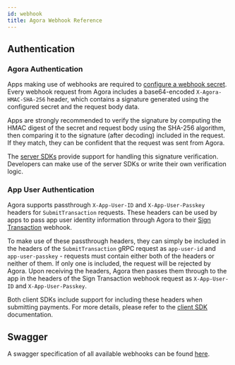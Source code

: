 ```yaml
---
id: webhook
title: Agora Webhook Reference
---
```


## Authentication

### Agora Authentication

Apps making use of webhooks are required to [configure a webhook secret](/app-registration#configurable-options). Every webhook request from Agora includes a base64-encoded `X-Agora-HMAC-SHA-256` header, which contains a signature generated using the configured secret and the request body data. 

Apps are strongly recommended to verify the signature by computing the HMAC digest of the secret and request body using the SHA-256 algorithm, then comparing it to the signature (after decoding) included in the request. If they match, they can be confident that the request was sent from Agora. 

The [server SDKs](/intro#server) provide support for handling this signature verification. Developers can make use of the server SDKs or write their own verification logic.

### App User Authentication

Agora supports passthrough `X-App-User-ID` and `X-App-User-Passkey` headers for `SubmitTransaction` requests. These headers can be used by apps to pass app user identity information through Agora to their [Sign Transaction](/how-it-works#sign-transaction) webhook. 

To make use of these passthrough headers, they can simply be included in the headers of the `SubmitTransaction` gRPC request as `app-user-id` and `app-user-passkey` - requests must contain either both of the headers or neither of them. If only one is included, the request will be rejected by Agora. Upon receiving the headers, Agora then passes them through to the app in the headers of the Sign Transaction webhook request as `X-App-User-ID` and `X-App-User-Passkey`.

Both client SDKs include support for including these headers when submitting payments. For more details, please refer to the [client SDK](/intro#client) documentation.

## Swagger

A swagger specification of all available webhooks can be found [here](https://github.com/kinecosystem/agora-api/blob/master/swagger/webhooks.yaml).
